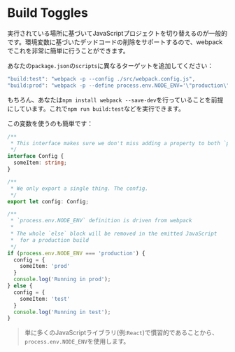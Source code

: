 # Build Toggles

実行されている場所に基づいてJavaScriptプロジェクトを切り替えるのが一般的です。環境変数に基づいたデッドコードの削除をサポートするので、webpackでこれを非常に簡単に行うことができます。

あなたの`package.json`の`scripts`に異なるターゲットを追加してください：

```javascript
"build:test": "webpack -p --config ./src/webpack.config.js",
"build:prod": "webpack -p --define process.env.NODE_ENV='\"production\"' --config ./src/webpack.config.js",
```

もちろん、あなたは`npm install webpack --save-dev`を行っていることを前提にしています。これで`npm run build:test`などを実行できます。

この変数を使うのも簡単です：

```typescript
/**
 * This interface makes sure we don't miss adding a property to both `prod` and `test`
 */
interface Config {
  someItem: string;
}

/**
 * We only export a single thing. The config.
 */
export let config: Config;

/**
 * `process.env.NODE_ENV` definition is driven from webpack
 *
 * The whole `else` block will be removed in the emitted JavaScript
 *  for a production build
 */
if (process.env.NODE_ENV === 'production') {
  config = {
    someItem: 'prod'
  }
  console.log('Running in prod');
} else {
  config = {
    someItem: 'test'
  }
  console.log('Running in test');
}
```

> 単に多くのJavaScriptライブラリ\(例:`React`\)で慣習的であることから、`process.env.NODE_ENV`を使用します。


